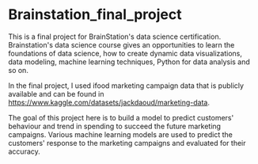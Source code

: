 # Brainstation_final_project
This is a final project for BrainStation's data science certification. Brainstation's data science course gives an opportunities to learn the foundations of data science, how to create dynamic data visualizations, data modeling, machine learning techniques, Python for data analysis and so on. 

In the final project, I used ifood marketing campaign data that is publicly available and can be found in https://www.kaggle.com/datasets/jackdaoud/marketing-data. 

The goal of this project here is to build a model to predict customers' behaviour and trend in spending to succeed the future marketing campaigns. Various machine learning models are used to predict the customers' response to the marketing campaigns and evaluated for their accuracy. 
